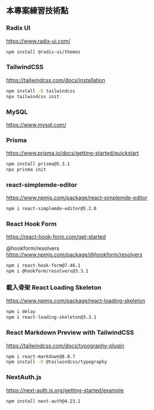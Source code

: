 ## 本專案練習技術點

### Radix UI
https://www.radix-ui.com/
```bash
npm install @radix-ui/themes
```

### TailwindCSS
https://tailwindcss.com/docs/installation
```bash
npm install -D tailwindcss
npx tailwindcss init
```

### MySQL
https://www.mysql.com/

### Prisma
https://www.prisma.io/docs/getting-started/quickstart
```bash
npm install prisma@5.3.1
npx prisma init
```

### react-simplemde-editor
https://www.npmjs.com/package/react-simplemde-editor
```bash
npm i react-simplemde-editor@5.2.0
```

### React Hook Form
https://react-hook-form.com/get-started

@hookform/resolvers
https://www.npmjs.com/package/@hookform/resolvers
```bash
npm i react-hook-form@7.46.1
npm i @hookform/resolvers@3.3.1
```

### 載入骨架 React Loading Skeleton
https://www.npmjs.com/package/react-loading-skeleton
```bash
npm i delay
npm i react-loading-skeleton@3.3.1
```

### React Markdown Preview with TailwindCSS
https://tailwindcss.com/docs/typography-plugin
```bash
npm i react-markdown@8.0.7
npm install -D @tailwindcss/typography
```

### NextAuth.js
https://next-auth.js.org/getting-started/example
```bash
npm install next-auth@4.23.1
```